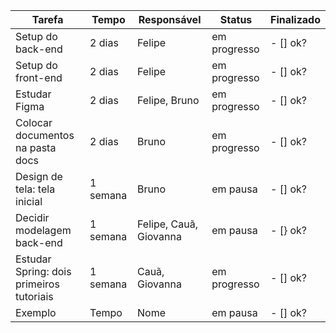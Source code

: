 | Tarefa           | Tempo | Responsável   |  Status | Finalizado | 
|----------------|---------------|---------------|----------------|-----------|
| Setup do back-end | 2 dias  | Felipe | em progresso | - [] ok?
| Setup do front-end | 2 dias  | Felipe  | em progresso | - [] ok?
| Estudar Figma  | 2 dias  | Felipe, Bruno | em progresso | - [] ok?
| Colocar documentos na pasta docs | 2 dias  | Bruno  | em progresso | - [] ok?
| Design de tela: tela inicial | 1 semana  | Bruno | em pausa | - [] ok?
| Decidir modelagem back-end | 1 semana  | Felipe, Cauã, Giovanna | em pausa | - [} ok?
| Estudar Spring: dois primeiros tutoriais | 1 semana | Cauã, Giovanna | em progresso | - [] ok?
| Exemplo | Tempo | Nome | em pausa | - [] ok?
